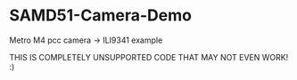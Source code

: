 # SAMD51-Camera-Demo

Metro M4 pcc camera -> ILI9341 example

THIS IS COMPLETELY UNSUPPORTED CODE THAT MAY NOT EVEN WORK! :)
